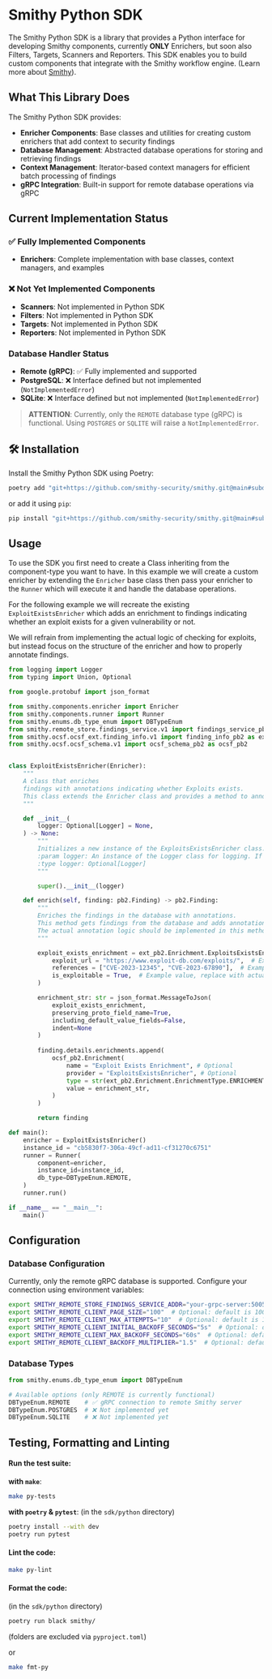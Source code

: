 # Smithy Python SDK

The Smithy Python SDK is a library that provides a Python interface for developing Smithy components, currently **ONLY** Enrichers, but soon also Filters, Targets, Scanners and Reporters. This SDK enables you to build custom components that integrate with the Smithy workflow engine. (Learn more about [Smithy](https://smithy.security/)).

## What This Library Does

The Smithy Python SDK provides:

* **Enricher Components**: Base classes and utilities for creating custom enrichers that add context to security findings
* **Database Management**: Abstracted database operations for storing and retrieving findings
* **Context Management**: Iterator-based context managers for efficient batch processing of findings
* **gRPC Integration**: Built-in support for remote database operations via gRPC

## Current Implementation Status

### ✅ Fully Implemented Components

* **Enrichers**: Complete implementation with base classes, context managers, and examples

### ❌ Not Yet Implemented Components

* **Scanners**: Not implemented in Python SDK
* **Filters**: Not implemented in Python SDK
* **Targets**: Not implemented in Python SDK
* **Reporters**: Not implemented in Python SDK

### Database Handler Status

* **Remote (gRPC)**: ✅ Fully implemented and supported
* **PostgreSQL**: ❌ Interface defined but not implemented (`NotImplementedError`)
* **SQLite**: ❌ Interface defined but not implemented (`NotImplementedError`)

> **ATTENTION**: Currently, only the `REMOTE` database type (gRPC) is functional. Using `POSTGRES` or `SQLITE` will raise a `NotImplementedError`.

## 🛠️ Installation

Install the Smithy Python SDK using Poetry:

```bash
poetry add "git+https://github.com/smithy-security/smithy.git@main#subdirectory=sdk/python"
```

or add it using `pip`:

```bash
pip install "git+https://github.com/smithy-security/smithy.git@main#subdirectory=sdk/python"
```

## Usage

To use the SDK you first need to create a Class inheriting from the component-type you want to have. In this example we will create a custom enricher by extending the `Enricher` base class then pass your enricher to the `Runner` which will execute it and handle the database operations.

For the following example we will recreate the existing `ExploitExistsEnricher` which adds an enrichment to findings indicating whether an exploit exists for a given vulnerability or not.

We will refrain from implementing the actual logic of checking for exploits, but instead focus on the structure of the enricher and how to properly annotate findings.

```python
from logging import Logger
from typing import Union, Optional

from google.protobuf import json_format

from smithy.components.enricher import Enricher
from smithy.components.runner import Runner
from smithy.enums.db_type_enum import DBTypeEnum
from smithy.remote_store.findings_service.v1 import findings_service_pb2 as pb2
from smithy.ocsf.ocsf_ext.finding_info.v1 import finding_info_pb2 as ext_pb2
from smithy.ocsf.ocsf_schema.v1 import ocsf_schema_pb2 as ocsf_pb2


class ExploitExistsEnricher(Enricher):
    """
    A class that enriches
    findings with annotations indicating whether Exploits exists.
    This class extends the Enricher class and provides a method to annotate findings.
    """

    def __init__(
        logger: Optional[Logger] = None,
    ) -> None:
        """
        Initializes a new instance of the ExploitsExistsEnricher class.
        :param logger: An instance of the Logger class for logging. If not provided, a default logger will be used.
        :type logger: Optional[Logger]
        """

        super().__init__(logger)

    def enrich(self, finding: pb2.Finding) -> pb2.Finding:
        """
        Enriches the findings in the database with annotations.
        This method gets findings from the database and adds annotations to them.
        The actual annotation logic should be implemented in this method.
        """

        exploit_exists_enrichment = ext_pb2.Enrichment.ExploitsExistsEnrichment(
            exploit_url = "https://www.exploit-db.com/exploits/",  # Example URL, replace with actual logic
            references = ["CVE-2023-12345", "CVE-2023-67890"],  # Example CVEs, replace with actual logic
            is_exploitable = True,  # Example value, replace with actual logic
        )

        enrichment_str: str = json_format.MessageToJson(
            exploit_exists_enrichment,
            preserving_proto_field_name=True,
            including_default_value_fields=False,
            indent=None
        )
        
        finding.details.enrichments.append(
            ocsf_pb2.Enrichment(
                name = "Exploit Exists Enrichment", # Optional
                provider = "ExploitsExistsEnricher", # Optional
                type = str(ext_pb2.Enrichment.EnrichmentType.ENRICHMENT_TYPE_EXPLOIT_EXISTS), # Optional
                value = enrichment_str,
            )
        )

        return finding

def main():
    enricher = ExploitExistsEnricher()
    instance_id = "cb5830f7-306a-49cf-ad11-cf31270c6751"
    runner = Runner(
        component=enricher,
        instance_id=instance_id,
        db_type=DBTypeEnum.REMOTE,
    )
    runner.run()

if __name__ == "__main__":
    main()
```

## Configuration

### Database Configuration

Currently, only the remote gRPC database is supported. Configure your connection using environment variables:

```bash
export SMITHY_REMOTE_STORE_FINDINGS_SERVICE_ADDR="your-grpc-server:50051"  # Default: localhost:50051
export SMITHY_REMOTE_CLIENT_PAGE_SIZE="100"  # Optional: default is 100
export SMITHY_REMOTE_CLIENT_MAX_ATTEMPTS="10"  # Optional: default is 10
export SMITHY_REMOTE_CLIENT_INITIAL_BACKOFF_SECONDS="5s"  # Optional: default is 5s
export SMITHY_REMOTE_CLIENT_MAX_BACKOFF_SECONDS="60s"  # Optional: default is 60s
export SMITHY_REMOTE_CLIENT_BACKOFF_MULTIPLIER="1.5"  # Optional: default is 1.5
```

### Database Types

```python
from smithy.enums.db_type_enum import DBTypeEnum

# Available options (only REMOTE is currently functional)
DBTypeEnum.REMOTE    # ✅ gRPC connection to remote Smithy server
DBTypeEnum.POSTGRES  # ❌ Not implemented yet
DBTypeEnum.SQLITE    # ❌ Not implemented yet
```

## Testing, Formatting and Linting

#### Run the test suite:

**with `make`**:

```bash
make py-tests
```

**with `poetry` & `pytest`**:
(in the `sdk/python` directory)

```bash
poetry install --with dev
poetry run pytest
```

#### Lint the code:

```bash
make py-lint
```

#### Format the code:

(in the `sdk/python` directory)

```bash
poetry run black smithy/
```

(folders are excluded via `pyproject.toml`)

or

```bash
make fmt-py
```

